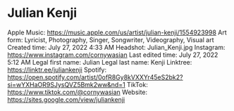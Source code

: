 # Julian Kenji

Apple Music: https://music.apple.com/us/artist/julian-kenji/1554923998
Art form: Lyricist, Photography, Singer, Songwriter, Videography, Visual art
Created time: July 27, 2022 4:33 AM
Headshot: Julian_Kenji.jpg
Instagram: https://www.instagram.com/cornywasian
Last edited time: July 27, 2022 5:12 AM
Legal first name: Julian
Legal last name: Kenji
Linktree: https://linktr.ee/juliankenji
Spotify: https://open.spotify.com/artist/0ofR8Gy8kVXXYr45eS2bk2?si=wYXHaOR9SJysQVZ5Bmk2ww&nd=1
TikTok: https://www.tiktok.com/@cornywasian
Website: https://sites.google.com/view/juliankenji